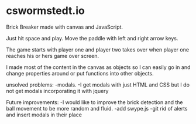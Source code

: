 # cswormstedt.io

Brick Breaker made with canvas and JavaScript.

Just hit space and play. Move the paddle with left and right arrow keys.

The game starts with player one and player two takes over when player one reaches his or hers game over screen.

I made most of the content in the canvas as objects so I can easily go in and change properties around or put functions into other objects.


unsolved problems:
-modals.
-I get modals with just HTML and CSS but I do not get modals incorporating it with jquery 

Future improvements:
-I would like to improve the brick detection and the ball movement to be more random and fluid.
-add swype.js
-git rid of alerts and insert modals in their place

